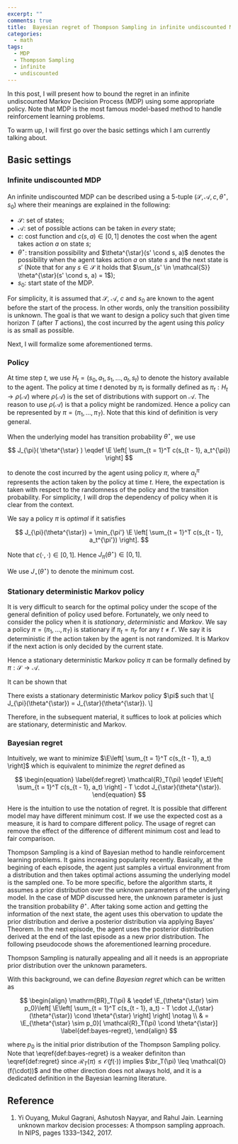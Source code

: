 ```yaml
---
excerpt: ""
comments: true
title:  Bayesian regret of Thompson Sampling in infinite undiscounted MDP (part 1)
categories:
  - math
tags:
  - MDP
  - Thompson Sampling
  - infinite
  - undiscounted
---
```


In this post, I will present how to bound the regret in an infinite undiscounted Markov Decision Process (MDP) using some appropriate policy. Note that MDP is the most famous model-based method to handle reinforcement learning problems.

To warm up, I will first go over the basic settings which I am currently talking about.

## Basic settings

### Infinite undiscounted MDP

An infinite undiscounted MDP can be described using a 5-tuple $(\mathcal{S}, \mathcal{A}, c, \theta^{\star}, s_0)$ where their meanings are explained in the following:
* $\mathcal{S}$: set of states;
* $\mathcal{A}$: set of possible actions can be taken in *every* state;
* $c$: cost function and $c(s, a) \in [0, 1]$ denotes the cost when the agent takes action $a$ on state $s$;
* $\theta^{\star}$: transition possibility and $\theta^{\star}(s' \cond s, a)$ denotes the possibility when the agent takes action $a$ on state $s$ and the next state is $s'$ (Note that for any $s \in \mathcal{S}$ it holds that $\sum_{s' \in \mathcal{S}} \theta^{\star}(s' \cond s, a) = 1$);
* $s_0$: start state of the MDP.

For simplicity, it is assumed that $\mathcal{S}$, $\mathcal{A}$, $c$ and $s_0$ are known to the agent before the start of the process. In other words, only the transition possibility is unknown. The goal is that we want to design a policy such that given time horizon $T$ (after $T$ actions), the cost incurred by the agent using this *policy* is as small as possible.

Next, I will formalize some aforementioned terms.

### Policy

At time step $t$, we use $H_t = (s_0, a_1, s_1, \dots, a_t, s_t)$ to denote the history available to the agent. The policy at time $t$ denoted by $\pi_t$ is formally defined as $\pi_t: H_t \rightarrow \rho(\mathcal{A})$ where $\rho(\mathcal{A})$ is the set of distributions with support on $\mathcal{A}$. The reason to use $\rho(\mathcal{A})$ is that a policy might be randomized. Hence a policy can be represented by $\pi = (\pi_1, \dots, \pi_T)$. Note that this kind of definition is very general.

When the underlying model has transition probability $\theta^{\star}$, we use 

$$
J_{\pi}( \theta^{\star} ) \eqdef \E \left[ \sum_{t = 1}^T c(s_{t - 1}, a_t^{\pi}) \right]
$$

to denote the cost incurred by the agent using policy $\pi$, where $a_t^{\pi}$ represents the action taken by the policy at time $t$. Here, the expectation is taken with respect to the randomness of the policy and the transition probability. For simplicity, I will drop the dependency of policy when it is clear from the context.

We say a policy $\pi$ is *optimal* if it satisfies 

$$
J_{\pi}(\theta^{\star}) = \min_{\pi'} \E \left[ \sum_{t = 1}^T c(s_{t - 1}, a_t^{\pi'}) \right].
$$

Note that $c(\cdot, \cdot) \in [0, 1]$. Hence $J_{\pi}(\theta^{\star}) \in [0, 1]$.

We use $J_{\star}(\theta^{\star})$ to denote the minimum cost.

### Stationary deterministic Markov policy

It is very difficult to search for the optimal policy under the scope of the general definition of policy used before. Fortunately, we only need to consider the policy when it is *stationary*, *deterministic* and *Markov*. We say a policy $\pi = (\pi_1, \dots, \pi_T)$ is stationary if $\pi_t = \pi_{t'}$ for any $t \neq t'$. We say it is deterministic if the action taken by the agent is not randomized. It is Markov if the next action is only decided by the current state. 

Hence a stationary deterministic Markov policy $\pi$ can be formally defined by $\pi: \mathcal{S} \rightarrow \mathcal{A}$.

It can be shown that
<div class="theorem">
There exists a stationary deterministic Markov policy $\pi$ such that
\[
J_{\pi}(\theta^{\star}) = J_{\star}(\theta^{\star}).
\]
</div>

Therefore, in the subsequent material, it suffices to look at policies which are stationary, deterministic and Markov.

### Bayesian regret

Intuitively, we want to minimize $\E\left[ \sum_{t = 1}^T c(s_{t - 1}, a_t) \right]$ which is equivalent to minimize the *regret* defined as 

$$
\begin{equation} \label{def:regret}
\mathcal{R}_T(\pi) \eqdef \E\left[ \sum_{t = 1}^T c(s_{t - 1}, a_t) \right] - T \cdot J_{\star}(\theta^{\star}).
\end{equation}
$$

Here is the intuition to use the notation of regret. It is possible that different model may have different minimum cost. If we use the expected cost as a measure, it is hard to compare different policy. The usage of regret can remove the effect of the difference of different minimum cost and lead to fair comparison.

Thompson Sampling is a kind of Bayesian method to handle reinforcement learning problems. It gains increasing popularity recently. Basically, at the begining of each episode, the agent just samples a virtual environment from a distribution and then takes optimal actions assuming the underlying model is the sampled one. To be more specific, before the algorithm starts, it assumes a prior distribution over the unknown parameters of the underlying model. In the case of MDP discussed here, the unknown parameter is just the transition probability $\theta^{\star}$. After taking some action and getting the information of the next state, the agent uses this obervation to update the prior distribution and derive a posterior distribution via applying Bayes’ Theorem. In the next episode, the agent uses the posterior distribution derived at the end of the last episode as a new prior distribution. The following pseudocode shows the aforementioned learning procedure.

<p id="algorithm">
<pre id="ts" style="display:none">
    \begin{algorithm}
    \caption{Thompson Sampling}
    \begin{algorithmic}
    \STATE initialization: prior distribution $p_0$, start state $s_0$, start of episode $k \leftarrow 1$ and start time $t \leftarrow 1$
    \WHILE{$t \leq T$}
    \STATE $t_k \leftarrow t$ \COMMENT{record start time of $k$-th episode}
    \STATE compute $p_k \leftarrow p_{k - 1} \ |\ H_{t_k}$
    \STATE sample $\theta_k$ from distribution $p_k$
    \STATE solve optimal policy $\pi_k$ assuming the underlying model has transition probability $\theta_k$
    \WHILE{$t \leq T$ and stop criteria of episode $k$ isn't satisfied}
    \STATE take action $a_t$ according to $\pi_k$ and observe next state $s_t$
    \STATE $t \leftarrow t + 1$
    \ENDWHILE
    \ENDWHILE
    \end{algorithmic}
    \end{algorithm}
</pre>
</p>

Thompson Sampling is naturally appealing and all it needs is an appropriate prior distribution over the unknown parameters.

With this background, we can define *Bayesian regret* which can be written as

$$
\begin{align}
\mathrm{BR}_T(\pi) & \eqdef \E_{\theta^{\star} \sim p_0}\left[ \E\left[ \sum_{t = 1}^T c(s_{t - 1}, a_t)  - T \cdot J_{\star}(\theta^{\star}) \cond \theta^{\star} \right] \right] \notag \\
& = \E_{\theta^{\star} \sim p_0}[ \mathcal{R}_T(\pi) \cond \theta^{\star}] \label{def:bayes-regret},
\end{align}
$$

where $p_0$ is the initial prior distribution of the Thompson Sampling policy. Note that \eqref{def:bayes-regret} is a weaker definiton than \eqref{def:regret} since $\mathcal{R}_T(\pi) \leq \mathcal{O}(f(\cdot))$ implies $\br_T(\pi) \leq \mathcal{O}(f(\cdot))$ and the other direction does not always hold, and it is a dedicated definition in the Bayesian learning literature.

## Reference

1. <a name="OGNJ17"></a> Yi Ouyang, Mukul Gagrani, Ashutosh Nayyar, and Rahul Jain. Learning unknown markov
decision processes: A thompson sampling approach. In NIPS, pages 1333–1342, 2017.

<script type="text/javascript">
    var testExamples = document.getElementById("ts").textContent;
    pseudocode.render(testExamples, document.getElementById("algorithm"), {
        lineNumber: true,
        noEnd: true
    });
</script>


